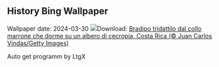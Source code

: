 ## History Bing Wallpaper
Wallpaper date: 2024-03-30
![](https://www.bing.com/th?id=OHR.SleepySloth_IT-IT7892909153_UHD.jpg&w=1000)Download: [Bradipo tridattilo dal collo marrone che dorme su un albero di cecropia, Costa Rica (© Juan Carlos Vindas/Getty Images)](https://www.bing.com/th?id=OHR.SleepySloth_IT-IT7892909153_UHD.jpg)

Auto get programm by LtgX
